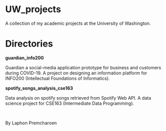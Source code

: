 # UW_projects
<p>A collection of my academic projects at the University of Washington.</p>

# Directories
**guardian_info200**
    <p>Guardian a social-media application prototype for business and customers during COVID-19. A project on designing an information platform for INFO200 (Intellectual Foundations of Informatics).</p>
**spotify_songs_analysis_cse163**  
    <p>Data analysis on spotify songs retrieved from Spotify Web API. A data science project for CSE163 (Intermediate Data Programming).</p>
<br>
<p>By Laphon Premcharoen</p>
